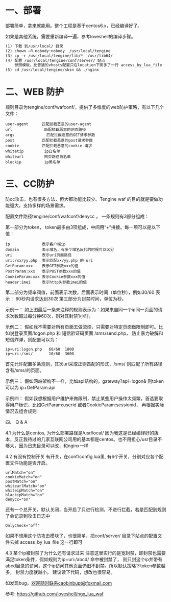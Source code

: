 一、部署
====
部署简单，拿来就能用。整个工程是基于centos6.x，已经编译好了。

如果是其他系统，需要重新编译一遍，参考loveshell的编译步骤。

```txt
(1) 下载 到/usr/local/ 目录
(2) chown –R nobody:nobody  /usr/local/tengine
(3) cp –r /usr/local/tengine/lib/*  /usr/lib64/
(4) 配置 /usr/local/tengine/conf/server/ 站点
    参照模板，比普通的vhosts配置只在location下面多了一行 access_by_lua_file
(5) cd /usr/local/tengine/sbin && ./nginx
```

二、WEB 防护
=======
规则目录为tengine/conf/wafconf/，提供了多维度的web防护策略，有以下几个文件：
```
user-agent      匹配拦截恶意的user-agent
url              匹配拦截恶意的网页路径
args			  匹配拦截恶意的GET请求参数
post            匹配拦截恶意的post请求参数
cookie          匹配拦截恶意的cookie 请求
whitetip         ip白名单
whiteurl         网页路径白名单
blockip          ip黑名单
```

三、CC防护
=====
防cc攻击，也有很多方法，但大都功能比较少。Tengine waf 的目的就是要做功能强大，支持多样的场景需求。

配置文件路径tengine/conf/wafconf/denycc ， 一条规则有3部分组成：

第一部分为token， token最多由3项组成，中间用“+”拼接。每一项可以是以下值：
```
ip              表示客户端ip
domain          表示域名，有多个域名反代的时候可以区分
uri             表示uri页面路径
uri:/xx/yy.php  表示匹配xx/yy.php 的 uri
GetParam:xxx    表示GET参数xxx的值
PostParam:xxx   表示POST参数xxx的值
CookieParam:xxx 表示Cookie参数xxx的值
header:imei     表示http头参数imei的值
```

第二部分为频率阀值，前面表示次数，后面表示时间（单位秒），例如30/60 表示： 60秒内请求达到30次
第三部分为封禁时间，单位为秒。

示例一：
如上图最后一条未注释的规则表示为：如果来自同一个ip同一页面的请求次数超过每分钟60次，则对其封禁1小时。

示例二：
假如我不需要对所有页面去做流控，只需要对特定页面做限制即可。比如说登录页面/logon.php 和 短信验证码页面 /sms/send.php，
防止暴力破解和短信炸弹，则配置可以为：
```
ip+uri:logon.php   60/60  1800
ip+uri:/sms/       10/60  3600
```
首先允许配置多条规则，其次uri采取正则匹配的形式，/sms/ 则匹配了所有路径含有/sms/的页面。

示例三：
假如网站架构不一样，比如api结构的，gateway?api=logon&
则token 可以为 ip+GetParam:api

示例四：
假如我想根据用户维护来做限制，禁止某些用户操作太频繁，首选要取得用户标识，比如GetParam:userid 或者CookieParam:sessionid，
再根据实际情况去组合规则


四、 Q & A

4.1  为什么是centos, 为什么部署路径是/usr/local/
因为我这是已经编译好的版本，反正我待过的几家互联网公司用的基本都是centos。也不用担心/usr目录不够大，因为日志目录可以改，和nginx一样 

4.2 有没有控制开关
有开关，在conf/config.lua里, 有6个开关，分别对应各个配置文件功能是否开启。
```
urlMatch="on"
cookieMatch="on"
postMatch="on"
whiteurlMatch="on"
whiteipMatch="on"
blackipMatch="on"
denycc="on"
```

还有一个总开关，默认关闭，当开启了只进行检测，不进行拦截，若是匹配到规则了会记录到攻击日志中
```
OnlyCheck="off"
```

如果不想用这个防攻击模块了，也很简单，把conf/server/ 目录下站点的配置文件去掉 access_by_lua_file  这一行即可

4.3  某个ip被封禁了为什么还有请求过来
注意这里实行的是宽封禁，即封禁也需要满足token条件，假如规则为ip+uri:/abcd/ 命中被封禁了，
则只封这个ip并带有abcd目录的访问，这个ip访问其他页面仍旧不封禁。所以默认策略下token参数越多，
封禁力度就越小。 建议读下代码，想改也很容易。

如发现bug，欢迎随时联系caobinbupt@foxmail.com

参考:
https://github.com/loveshell/ngx_lua_waf

